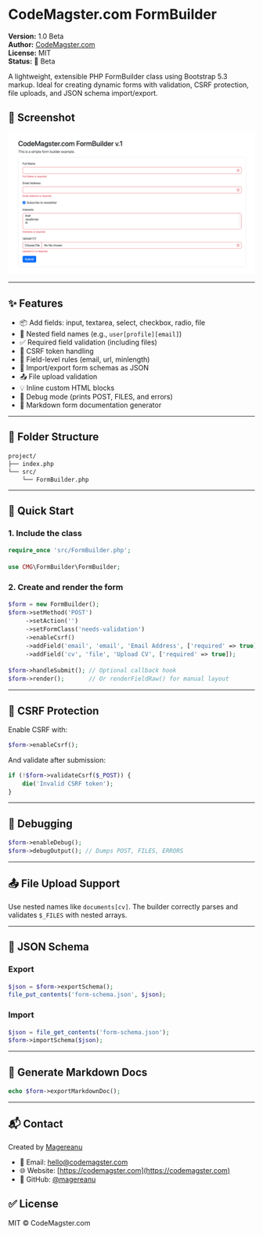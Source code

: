 # CodeMagster.com FormBuilder

**Version:** 1.0 Beta  
**Author:** [CodeMagster.com](https://codemagster.com)  
**License:** MIT  
**Status:** 🚧 Beta

A lightweight, extensible PHP FormBuilder class using Bootstrap 5.3 markup. Ideal for creating dynamic forms with validation, CSRF protection, file uploads, and JSON schema import/export.

## 📸 Screenshot

![FormBuilder Screenshot](assets/screenshot.png)

---

## ✨ Features

- 📦 Add fields: input, textarea, select, checkbox, radio, file
- 🔄 Nested field names (e.g., `user[profile][email]`)
- ✅ Required field validation (including files)
- 🔐 CSRF token handling
- 📝 Field-level rules (email, url, minlength)
- 🔄 Import/export form schemas as JSON
- 📤 File upload validation
- 💡 Inline custom HTML blocks
- 🧪 Debug mode (prints POST, FILES, and errors)
- 📄 Markdown form documentation generator

---

## 📂 Folder Structure

```
project/
├── index.php
└── src/
    └── FormBuilder.php
```

---

## 🚀 Quick Start

### 1. Include the class

```php
require_once 'src/FormBuilder.php';

use CMG\FormBuilder\FormBuilder;
```

### 2. Create and render the form

```php
$form = new FormBuilder();
$form->setMethod('POST')
     ->setAction('')
     ->setFormClass('needs-validation')
     ->enableCsrf()
     ->addField('email', 'email', 'Email Address', ['required' => true])
     ->addField('cv', 'file', 'Upload CV', ['required' => true]);

$form->handleSubmit(); // Optional callback hook
$form->render();       // Or renderFieldRaw() for manual layout
```

---

## 🔐 CSRF Protection

Enable CSRF with:

```php
$form->enableCsrf();
```

And validate after submission:

```php
if (!$form->validateCsrf($_POST)) {
    die('Invalid CSRF token');
}
```

---

## 🧪 Debugging

```php
$form->enableDebug();
$form->debugOutput(); // Dumps POST, FILES, ERRORS
```

---

## 📤 File Upload Support

Use nested names like `documents[cv]`. The builder correctly parses and validates `$_FILES` with nested arrays.

---

## 🧩 JSON Schema

### Export

```php
$json = $form->exportSchema();
file_put_contents('form-schema.json', $json);
```

### Import

```php
$json = file_get_contents('form-schema.json');
$form->importSchema($json);
```

---

## 📄 Generate Markdown Docs

```php
echo $form->exportMarkdownDoc();
```

---

## 📬 Contact

Created by [Magereanu](https://codemagster.com)

- 📧 Email: hello@codemagster.com
- 🌐 Website: [https://codemagster.com](https://codemagster.com)
- 🐙 GitHub: [@magereanu](https://github.com/magereanu)


## ✅ License

MIT © CodeMagster.com


